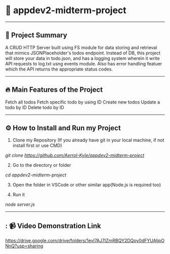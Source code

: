 # 📁 appdev2-midterm-project

---

## 📝 Project Summary

A CRUD HTTP Server built using FS module for data storing and retrieval that mimics JSONPlaceholder's todos endpoint. Instead of DB, this project will store your data in todo.json, and has a logging system wherein it write API requests to log.txt usng events module. Also has error handling featuer which the API returns the appropriate status codes.

---

## 🔥 Main Features of the Project

Fetch all todos 
Fetch specific todo by using ID
Create new todos
Update a todo by ID
Delete todo by ID

---

## ⚙️ How to Install and Run my Project

1. Clone my Repository (If you already have git in your local machine, if not install first or use CMD)

*git clone https://github.com/Aerrol-Kyle/appdev2-midterm-project*

2. Go to the directory or folder

*cd appdev2-midterm-project*

3. Open the folder in VSCode or other similar app(Node.js is required too)

4. Run it

*node server.js*

---

## : 📹 Video Demonstration Link

https://drive.google.com/drive/folders/1evl7AJ7IZmRBQY2DQoy0dFYUAljpONnQ?usp=sharing
